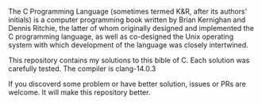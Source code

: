 The C Programming Language (sometimes termed K&R, after its authors' initials) is a computer programming book written by Brian Kernighan and Dennis Ritchie, the latter of whom originally designed and implemented the C programming language, as well as co-designed the Unix operating system with which development of the language was closely intertwined. 

This repository contains my solutions to this bible of C. Each solution was carefully tested. The compiler is clang-14.0.3

If you discoverd some problem or have better solution, issues or PRs are welcome. It will make this repository better.